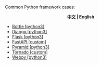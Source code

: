 Common Python framework cases:

<p align="center"><b> <a href="./readme.md"> 中文 </a> | English </b></p>

- [Bottle [python3]](./bottle/src)
- [Django [python3]](./django/src)
- [Flask [python3]](./flask/src)
- [FastAPI [custom]](./fastapi/src)
- [Pyramid [python3]](./pyramid/src)
- [Tornado [custom]](./tornado/src)
- [Webpy [python3]](./webpy/src)